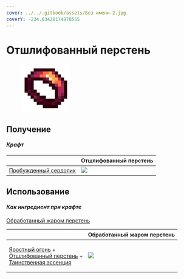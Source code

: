```yaml
---
cover: ../../.gitbook/assets/Без имени-2.jpg
coverY: -234.63428174878555
---
```


# Отшлифованный перстень

<figure><img src="../../.gitbook/assets/polished_ring_128.png" alt=""><figcaption></figcaption></figure>

## Получение

#### _Крафт_

| ㅤ                                                  | Отшлифованный перстень                                         |
| -------------------------------------------------- | -------------------------------------------------------------- |
| [Пробужденный сердолик](probuzhdennyi-serdolik.md) | ![](../../.gitbook/assets/miko\_custom\_polished\_ring\_0.png) |

## Использование

#### _Как ингредиент при крафте_

[Обработанный жаром перстень](obrabotannyi-zharom-persten.md)

| ㅤ                                                                                                                                                                                                    | Обработанный жаром перстень                                         |
| ---------------------------------------------------------------------------------------------------------------------------------------------------------------------------------------------------- | ------------------------------------------------------------------- |
| <p><a href="fury_fire.md">Яростный огонь</a> +<br><a href="otshlifovannyi-persten.md">Отшлифованный перстень</a> +<br><a href="../essencii/tainstvennaya-essenciya.md">Таинственная эссенция</a></p> | ![](../../.gitbook/assets/miko\_custom\_heat\_treated\_ring\_0.png) |
